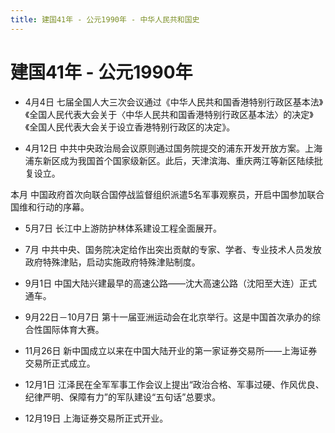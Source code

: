 ```yaml
---
title: 建国41年 - 公元1990年 - 中华人民共和国史
---
```


# 建国41年 - 公元1990年

+ 4月4日 七届全国人大三次会议通过《中华人民共和国香港特别行政区基本法》《全国人民代表大会关于〈中华人民共和国香港特别行政区基本法〉的决定》《全国人民代表大会关于设立香港特别行政区的决定》。

+ 4月12日 中共中央政治局会议原则通过国务院提交的浦东开发开放方案。上海浦东新区成为我国首个国家级新区。此后，天津滨海、重庆两江等新区陆续批复设立。

本月 中国政府首次向联合国停战监督组织派遣5名军事观察员，开启中国参加联合国维和行动的序幕。

+ 5月7日 长江中上游防护林体系建设工程全面展开。

+ 7月 中共中央、国务院决定给作出突出贡献的专家、学者、专业技术人员发放政府特殊津贴，启动实施政府特殊津贴制度。

+ 9月1日 中国大陆兴建最早的高速公路——沈大高速公路（沈阳至大连）正式通车。

+ 9月22日－10月7日 第十一届亚洲运动会在北京举行。这是中国首次承办的综合性国际体育大赛。

+ 11月26日 新中国成立以来在中国大陆开业的第一家证券交易所——上海证券交易所正式成立。

+ 12月1日 江泽民在全军军事工作会议上提出“政治合格、军事过硬、作风优良、纪律严明、保障有力”的军队建设“五句话”总要求。

+ 12月19日 上海证券交易所正式开业。

